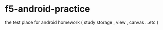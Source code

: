 f5-android-practice
===================

the test place for android homework ( study storage , view , canvas ...etc )